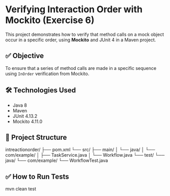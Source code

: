# Verifying Interaction Order with Mockito (Exercise 6)

This project demonstrates how to verify that method calls on a mock object occur in a specific order, using **Mockito** and JUnit 4 in a Maven project.



## ✅ Objective

To ensure that a series of method calls are made in a specific sequence using `InOrder` verification from Mockito.



## 🛠️ Technologies Used

- Java 8
- Maven
- JUnit 4.13.2
- Mockito 4.11.0



## 📁 Project Structure

intreactionorder/
├── pom.xml
└── src/
├── main/
│ └── java/
│ └── com/example/
│ ├── TaskService.java
│ └── Workflow.java
└── test/
└── java/
└── com/example/
└── WorkflowTest.java

## ✅ How to Run Tests

mvn clean test

